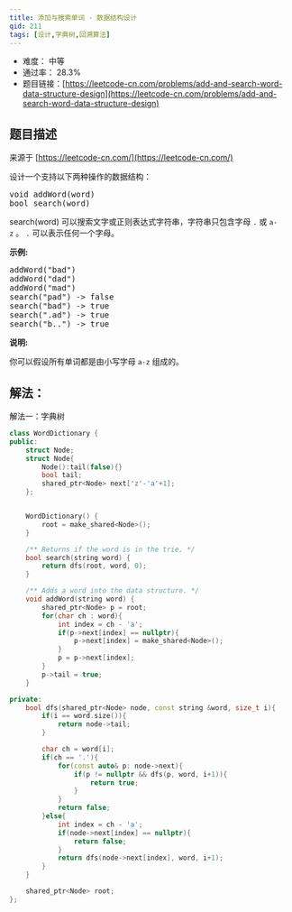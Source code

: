 ```yaml
---
title: 添加与搜索单词 - 数据结构设计
qid: 211
tags: [设计,字典树,回溯算法]
---
```



- 难度： 中等
- 通过率： 28.3%
- 题目链接：[https://leetcode-cn.com/problems/add-and-search-word-data-structure-design](https://leetcode-cn.com/problems/add-and-search-word-data-structure-design)


## 题目描述

来源于 [https://leetcode-cn.com/](https://leetcode-cn.com/)

<p>设计一个支持以下两种操作的数据结构：</p>

<pre>void addWord(word)
bool search(word)
</pre>

<p>search(word)&nbsp;可以搜索文字或正则表达式字符串，字符串只包含字母&nbsp;<code>.</code>&nbsp;或&nbsp;<code>a-z</code>&nbsp;。&nbsp;<code>.</code> 可以表示任何一个字母。</p>

<p><strong>示例:</strong></p>

<pre>addWord(&quot;bad&quot;)
addWord(&quot;dad&quot;)
addWord(&quot;mad&quot;)
search(&quot;pad&quot;) -&gt; false
search(&quot;bad&quot;) -&gt; true
search(&quot;.ad&quot;) -&gt; true
search(&quot;b..&quot;) -&gt; true
</pre>

<p><strong>说明:</strong></p>

<p>你可以假设所有单词都是由小写字母 <code>a-z</code>&nbsp;组成的。</p>


## 解法：

解法一：字典树

```cpp
class WordDictionary {
public:
    struct Node;
    struct Node{
        Node():tail(false){}
        bool tail;
        shared_ptr<Node> next['z'-'a'+1];
    };


    WordDictionary() {
        root = make_shared<Node>();
    }

    /** Returns if the word is in the trie. */
    bool search(string word) {
        return dfs(root, word, 0);
    }

    /** Adds a word into the data structure. */
    void addWord(string word) {
        shared_ptr<Node> p = root;
        for(char ch : word){
            int index = ch - 'a';
            if(p->next[index] == nullptr){
                p->next[index] = make_shared<Node>();
            }
            p = p->next[index];
        }
        p->tail = true;
    }

private:
    bool dfs(shared_ptr<Node> node, const string &word, size_t i){
        if(i == word.size()){
            return node->tail;
        }

        char ch = word[i];
        if(ch == '.'){
            for(const auto& p: node->next){
                if(p != nullptr && dfs(p, word, i+1)){
                    return true;
                }
            }
            return false;
        }else{
            int index = ch - 'a';
            if(node->next[index] == nullptr){
                return false;
            }
            return dfs(node->next[index], word, i+1);
        }
    }

    shared_ptr<Node> root;
};
```
